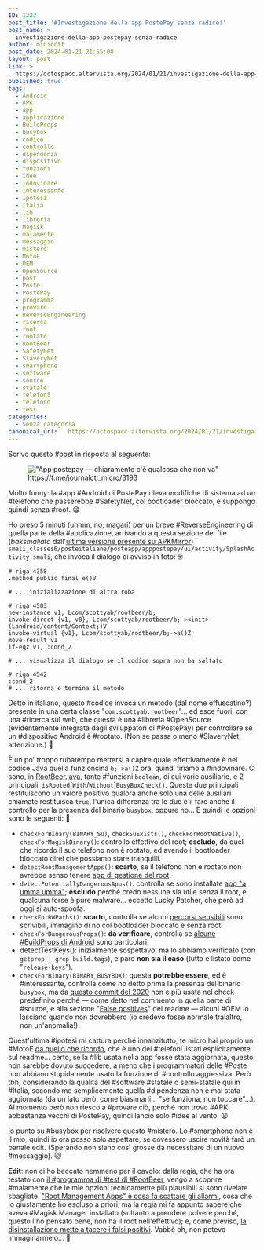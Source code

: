 ```yaml
---
ID: 1223
post_title: '#Investigazione della app PostePay senza radice!'
post_name: >
  investigazione-della-app-postepay-senza-radice
author: minioctt
post_date: 2024-01-21 21:55:08
layout: post
link: >
  https://octospacc.altervista.org/2024/01/21/investigazione-della-app-postepay-senza-radice/
published: true
tags:
  - Android
  - APK
  - app
  - applicazione
  - BuildProps
  - busybox
  - codice
  - controllo
  - dipendenza
  - dispositivo
  - funzioni
  - idee
  - indovinare
  - interessante
  - ipotesi
  - Italia
  - lib
  - libreria
  - Magisk
  - malamente
  - messaggio
  - mistero
  - MotoE
  - OEM
  - OpenSource
  - post
  - Poste
  - PostePay
  - programma
  - provare
  - ReverseEngineering
  - ricerca
  - root
  - rootato
  - RootBeer
  - SafetyNet
  - SlaveryNet
  - smartphone
  - software
  - source
  - statale
  - telefoni
  - telefono
  - test
categories:
  - Senza categoria
canonical_url:   https://octospacc.altervista.org/2024/01/21/investigazione-della-app-postepay-senza-radice/
---
```

<!-- wp:paragraph -->
<p>Scrivo questo #post in risposta al seguente:</p>
<!-- /wp:paragraph -->

<!-- wp:image {"id":1321,"sizeSlug":"full","linkDestination":"none"} -->
<figure class="wp-block-image size-full"><img src="{{site.cdnurl}}/assets/uploads/2024/01/image-7.png" alt="&quot;App postepay — chiaramente c'è qualcosa che non va&quot;" class="wp-image-1321"/><figcaption class="wp-element-caption"><a href="https://t.me/journalctl_micro/3193">https://t.me/journalctl_micro/3193</a></figcaption></figure>
<!-- /wp:image -->

<!-- wp:html -->
<!--<iframe id="telegram-post-journalctl_micro-3193" src="https://t.me/journalctl_micro/3193?embed=1&amp;mode=tme" width="100%" height="" frameborder="0" scrolling="no" style="overflow: hidden; color-scheme: light dark; border: medium; min-width: 320px; height: 629px;"></iframe>-->
<!-- /wp:html -->

<!-- wp:paragraph -->
<p>Molto funny: la #app #Android di PostePay rileva modifiche di sistema ad un #telefono che passerebbe #SafetyNet, col bootloader bloccato, e suppongo quindi senza #root. 😁️</p>
<!-- /wp:paragraph -->

<!-- wp:paragraph -->
<p>Ho preso 5 minuti (uhmm, no, magari) per un breve #ReverseEngineering di quella parte della #applicazione, arrivando a questa sezione del file (<em>baksmaliato</em> dall'<a href="https://www.apkmirror.com/apk/poste-italiane-s-p-a/postepay/postepay-11-390-15-release/postepay-11-390-15-android-apk-download/">ultima versione presente su APKMirror</a>) <code>smali_classes6/posteitaliane/posteapp/apppostepay/ui/activity/SplashActivity.smali</code>, che invoca il dialogo di avviso in foto: 🤓️</p>
<!-- /wp:paragraph -->

<!-- wp:code -->
<pre class="wp-block-code"><code># riga 4358
.method public final e()V

# ... inizializzazione di altra roba

# riga 4503
new-instance v1, Lcom/scottyab/rootbeer/b;
invoke-direct {v1, v0}, Lcom/scottyab/rootbeer/b;-&gt;&lt;init&gt;(Landroid/content/Context;)V
invoke-virtual {v1}, Lcom/scottyab/rootbeer/b;-&gt;a()Z
move-result v1
if-eqz v1, :cond_2

# ... visualizza il dialogo se il codice sopra non ha saltato

# riga 4542
:cond_2
# ... ritorna e termina il metodo</code></pre>
<!-- /wp:code -->

<!-- wp:paragraph -->
<p>Detto in italiano, questo #codice invoca un metodo (dal nome offuscatino?) presente in una certa classe "<code>com.scottyab.rootbeer</code>"... ed esce fuori, con una #ricerca sul web, che questa è una #libreria #OpenSource (evidentemente integrata dagli sviluppatori di #PostePay) per controllare se un #dispositivo Android è #rootato. (Non se passa o meno #SlaveryNet, attenzione.) 🍻️</p>
<!-- /wp:paragraph -->

<!-- wp:paragraph -->
<p>È un po' troppo rubatempo mettersi a capire quale effettivamente è nel codice Java quella funzioncina <code>b;-&gt;a()Z</code> ora, quindi tiriamo a #indovinare. Ci sono, in <a href="https://github.com/scottyab/rootbeer/blob/091a157959a2de58abc4b51b99fb9189ecd284e2/rootbeerlib/src/main/java/com/scottyab/rootbeer/RootBeer.java">RootBeer.java</a>, tante #funzioni <code>boolean</code>, di cui varie ausiliarie, e 2 principali: <code>isRooted</code>[<code>With</code>/<code>Without</code>]<code>BusyBoxCheck()</code>. Queste due principali restituiscono un valore positivo qualora anche solo una delle ausiliari chiamate restituisca <code>true</code>, l'unica differenza tra le due è il fare anche il controllo per la presenza del binario <code>busybox</code>, oppure no... E quindi le opzioni sono le seguenti: 📜️</p>
<!-- /wp:paragraph -->

<!-- wp:list -->
<ul><!-- wp:list-item -->
<li><code>checkForBinary(BINARY_SU)</code>, <code>checkSuExists()</code>, <code>checkForRootNative()</code>, <code>checkForMagiskBinary()</code>: controllo effettivo del root; <strong>escludo</strong>, da quel che ricordo il suo telefono non è rootato, ed avendo il bootloader bloccato direi che possiamo stare tranquilli.</li>
<!-- /wp:list-item -->

<!-- wp:list-item -->
<li><code>detectRootManagementApps()</code>: <strong>scarto</strong>, se il telefono non è rootato non avrebbe senso tenere <a href="https://github.com/scottyab/rootbeer/blob/091a157959a2de58abc4b51b99fb9189ecd284e2/rootbeerlib/src/main/java/com/scottyab/rootbeer/Const.java#L15">app di gestione del root</a>.</li>
<!-- /wp:list-item -->

<!-- wp:list-item -->
<li><code>detectPotentiallyDangerousApps()</code>: controlla se sono installate <a href="https://github.com/scottyab/rootbeer/blob/091a157959a2de58abc4b51b99fb9189ecd284e2/rootbeerlib/src/main/java/com/scottyab/rootbeer/Const.java#L30">app "a umma umma"</a>; <strong>escludo</strong> perché credo nessuna sia utile senza il root, e qualcuna forse è pure malware... eccetto Lucky Patcher, che però ad oggi si auto-spoofa.</li>
<!-- /wp:list-item -->

<!-- wp:list-item -->
<li><code>checkForRWPaths()</code>: <strong>scarto</strong>, controlla se alcuni <a href="https://github.com/scottyab/rootbeer/blob/091a157959a2de58abc4b51b99fb9189ecd284e2/rootbeerlib/src/main/java/com/scottyab/rootbeer/Const.java#L91">percorsi sensibili</a> sono scrivibili, immagino di no col bootloader bloccato e senza root.</li>
<!-- /wp:list-item -->

<!-- wp:list-item -->
<li><code>checkForDangerousProps()</code>: <strong>da verificare</strong>, controlla se <a href="https://github.com/scottyab/rootbeer/blob/091a157959a2de58abc4b51b99fb9189ecd284e2/rootbeerlib/src/main/java/com/scottyab/rootbeer/RootBeer.java#L262">alcune #BuildProps di Android</a> sono particolari.</li>
<!-- /wp:list-item -->

<!-- wp:list-item -->
<li>detectTestKeys(): inizialmente sospettavo, ma lo abbiamo verificato (con <code>getprop | grep build.tags</code>), e pare <strong>non sia il caso</strong> (tutto è listato come "<code>release-keys</code>").</li>
<!-- /wp:list-item -->

<!-- wp:list-item -->
<li><code>checkForBinary(BINARY_BUSYBOX)</code>: questa <strong>potrebbe essere</strong>, ed è #interessante, controlla come ho detto prima la presenza del binario <code>busybox</code>, ma da <a href="https://github.com/scottyab/rootbeer/commit/0ff04d397ee8f7d336dcc29c5717d996552f5f2c">questo commit del 2020</a> non è più usata nel check predefinito perché — come detto nel commento in quella parte di #source, e alla sezione "<a href="https://github.com/scottyab/rootbeer/blob/091a157959a2de58abc4b51b99fb9189ecd284e2/README.md#false-positives">False positives</a>" del readme — alcuni #OEM lo lasciano quando non dovrebbero (io credevo fosse normale tralaltro, non un'anomalia!).</li>
<!-- /wp:list-item --></ul>
<!-- /wp:list -->

<!-- wp:paragraph -->
<p>Quest'ultima #ipotesi mi cattura perché innanzitutto, te micro hai proprio un #MotoE <a href="https://t.me/journalctl_micro/1641?embed=1&amp;mode=tme">da quello che ricordo</a>, che è uno dei #telefoni listati esplicitamente sul readme... certo, se la #lib usata nella app fosse stata aggiornata, questo non sarebbe dovuto succedere, a meno che i programmatori delle #Poste non abbiano stupidamente usato la funzione di #controllo aggressiva. Però tbh, considerando la qualità del #software #statale o semi-statale qui in #Italia, secondo me semplicemente quella #dipendenza non è mai stata aggiornata (da un lato però, come biasimarli... "se funziona, non toccare"...). Al momento però non riesco a #provare ciò, perché non trovo #APK abbastanza vecchi di PostePay, quindi lancio solo #idee al vento. 😩️</p>
<!-- /wp:paragraph -->

<!-- wp:paragraph -->
<p>Io punto su #busybox per risolvere questo #mistero. Lo #smartphone non è il mio, quindi io ora posso solo aspettare, se dovessero uscire novità farò un banale edit. (Sperando non siano così grosse da necessitare di un nuovo #messaggio). 😼️</p>
<!-- /wp:paragraph -->

<!-- wp:paragraph -->
<p><strong>Edit</strong>: non ci ho beccato nemmeno per il cavolo: dalla regia, che ha ora testato con <a href="https://apkcombo.com/rootbeer-sample/com.scottyab.rootbeer.sample/">il #programma di #test di #RootBeer</a>, vengo a scoprire #malamente che le mie opzioni tecnicamente più plausibili si sono rivelate sbagliate. <a href="https://t.me/K6lKm8ZD7BAxNTg8/5907?embed=1&amp;mode=tme">"Root Management Apps" è cosa fa scattare gli allarmi</a>, cosa che io giustamente ho escluso a priori, ma la regia mi fa appunto sapere che aveva #Magisk Manager installato (soltanto a prendere polvere perché, questo l'ho pensato bene, non ha il root nell'effettivo); e, come previso, <a href="https://t.me/K6lKm8ZD7BAxNTg8/5911?embed=1&amp;mode=tme">la disinstallazione mette a tacere i falsi positivi</a>. Vabbè oh, non potevo immaginarmelo... 🤕️</p>
<!-- /wp:paragraph -->